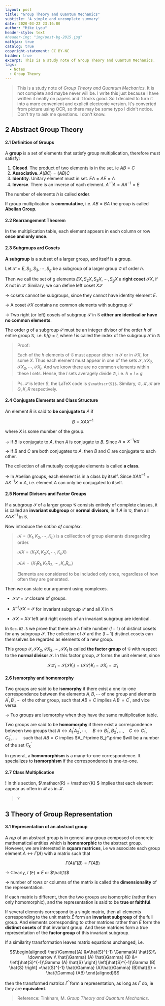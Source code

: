 ```yaml
---
layout: post
title: "Group Theory and Quantum Mechanics"
subtitle: 'A simple and uncomplete summary'
date: 2020-03-22 23:16:00
author: "Mike Lyou"
header-style: text
#header-img: "img/post-bg-2015.jpg"
mathjax: true
catalog: true
copyright-statement: CC BY-NC
hidden: true
excerpt: This is a study note of Group Theory and Quantum Mechanics.
tags:
  - Notes
  - Group Theory
---
```


<!-- more -->


> This is a study note of _Group Theory and Quantum Mechanics_.
>It is not complete and maybe never will be. I write this just because I have written it neatly on papers and it looks good. So I decided to turn it into a more convenient and explicit electronic version. It's converted from picture using OCR, so there may be some typo I didn't notice.
>Don't try to ask me questions. I don't know.


## 2 Abstract Group Theory

#### 2.1 Definition of Groups

A **group** is a set of elements that satisfy group multiplication, therefore must satisfy:

1. **Closed**. The product of two elements is in the set. ie $A B=C$
2. **Associative**. $A(B C)=(A B) C$
3. **Identity**. Unitary element must in set. $E A=A E=A$
4. **Inverse**. There is an inverse of each element. $A^{-1} A=A A^{-1}=E$

The number of elements $h$ is called **order**.

If group multiplication is **commutative**, i.e. $A B=B A$ the group is called  **Abelian Group**.

#### 2.2 Rearrangement Theorem

In the multiplication table, each element appears in each column or row **once and only once**.

#### 2.3 Subgroups ard Cosets

**A subgroup** is a subset of a larger group, and itself is a group.

Let $\mathscr{S}=E, S_2, S_3, \cdots, S_{g}$ be a subgroup of a larger group $\mathscr{G}$ of order $h$.

Then we call the set of $g$ elements $EX, S_2X, S_3X, \cdots, S_{g}X$ a **right coset** $\mathscr{S}X$, if $X$ not in $\mathscr{S}$. Similary, we can define left coset $X \mathscr{S}$

$\rightarrow$ cosets cannot be subgroups, since they cannot have identity element $E$.

$\rightarrow$ A coset $\mathscr{S}X$ contains no common elements with subgroup $\mathscr{S}$

$\rightarrow$ Two right (or left) cosets of subgroup $\mathscr{S}$ in $\mathscr{G}$ **either are identical or have no common elements**.

 The order $g$ of a subgroup $\mathscr{S}$ must be an integer divisor of the order $h$ of entire group $\mathscr{G}$, i.e. $h/g=l,$ where $l$ is called the index of the subgroup  $\mathscr{S}$ in $\mathscr{G}$

>Proof:
>
>Each of the $h$ elements of $\mathscr{G}$ must appear either in $\mathscr{S}$ or in  $\mathscr{S}X$, for some $X$. Thus each element must appear in one of the sets $\mathscr{S},\mathscr{S}X_2,\mathscr{S}X_3,\cdots, \mathscr{S}X_l$. And we know there are no common elements within these $l$ sets. Hense, the $l$ sets averagely divide $\mathscr{G}$, i.e. $h=l \times g$

>Ps. $\mathscr{S}$ is letter $S$, the LaTeX code is `$\mathscr{S}$`. Similary, $\mathscr{G},\mathscr{K},\mathscr{R}$ are $G,K,R$ respectively.

#### 2.4 Conjugate Elements and Class Structure

An element $B$ is said to **be conjugate to** $A$ if

$$B=XAX^{-1}$$

where $X$ is some mumber of the group.

$\rightarrow$ If $B$ is conjugate to $A$, then $A$ is conjugate to $B$. Since $A=X^{-1} B X$

$\rightarrow$ If $B$ and $C$ are both conjugates to $A$, then $B$ and $C$ are conjugate to each other.

The collection of all mutually conjugate elements is called **a class**.

$\rightarrow$ In Abelian groups, each element is in a class by itself. Since $X A X^{-1}=A X^{-1} X=A$, i.e. element $A$ can only be conjugated to itself.

#### 2.5 Normal Divisors and Factor Groups

If a subgroup $\mathscr{S}$ of a larger group $\mathscr{G}$ consists entirely of complete classes, it is called an **invariant subgroup** or **normal divisors**, ie if $A$ in $\mathscr{G}$, then all $X A X^{-1}$ in $\mathscr{G}$.

Now introduce the _notion of complex_.

>$\mathscr{K}=\left(K_{1}, K_{2}, \cdots, K_{n}\right)$ is a colllection of group elements disregarding order.
>
>$\mathscr{K} X=\left(K_1 X, K_2 X, \cdots, K_{n} X\right)$
>
>$\mathscr{K}\mathscr{R}=\left(K_1 R_{1}, K_{1} R_{2},\cdots, K_{n} R_{m}\right)$
>
>Elements are considered to be included only once, regardless of how often they are generated.

Then we can state our argument using complexes.

- $\mathscr{S}\mathscr{S}=\mathscr{S}$ closure of groups.

- $X^{-1}\mathscr{S}X=\mathscr{S}$  for invariant subgroup $\mathscr{S}$ and all $X$ in $\mathscr{G}$

- $\mathscr{S}X=X\mathscr{S}$ left and right cosets of an invariant subgroup are identical.

In `Sec.02-3` we prove that there are a finite number $(l-1)$ of distinct cosets for any subgroup $\mathscr{S}$. The collection of $\mathscr{S}$ ard the $(l-1)$ distinct cosets can themselves be regarded as elements of a new group.

This group $\mathscr{S},\mathscr{S}X_2,\mathscr{S}X_3,\cdots, \mathscr{S}X_l$ is called **the factor group** of $\mathscr{G}$ with respect to the **normal divisor** $\mathscr{S}$. In this factor group, $\mathscr{S}$ forms the unit element, since

$$\mathscr{S}\mathscr{K}_i = \mathscr{S} (\mathscr{S} {K}_i) = (\mathscr{S}\mathscr{S}) {K}_i = \mathscr{S} K_i =\mathscr{K}_i$$

#### 2.6 Isomorphy and homomorphy

Two groups are said to be i**somorphy** if there exist a one-to-one correspondence between the elements $A, B,\cdots$ of one group and elements $A^{\prime}, B^{\prime},\cdots$ of the other group, such that $A B=C$ implies $A^{\prime} B^{\prime}=C^{\prime},$ and vice versa.

$\rightarrow$ Tuo groups are isomorphy when they have the same multiplication table.

Two groups are said to be **homomorphy** if there exist a correspondence between two groups that $A \leftrightarrow A_{1}^{\prime} A_{2}^{\prime}, \cdots, \quad B \leftrightarrow B_{1}^{\prime}, B_{2}^{\prime}, \ldots, \quad C \leftrightarrow C_{1}^{\prime}, C_{2}^{\prime}, \ldots \quad$ such that $A B=C$ implies $A_i^\prime B_j^\prime $will be a number of the set $C_{k}^{\prime}$

In general, a **homomorphism** is a many-to-one correspondence.
It specializes to **isomorphism** if the correspondence is one-to-one.

#### 2.7 Class Multiplication

! In this section, $\mathscr{R} = \mathscr{K} $ implies that each element appear as often in $\mathscr{R}$ as in $\mathscr{K}$.

>?

## 3 Theory of Group Representation

#### 3.1 Representation of an abstract group

A _rep_ of an abstract group is in general any group composed of concrete mathematical entities which is **homomorphic** to the abstract group. However, we are interested in **square matrices**, i.e we associate each group element $A \leftrightarrow \hat{\Gamma}(A)$ with a matrix such that

$$
\hat{\Gamma}(A) \hat{\Gamma}(B)=\hat{\Gamma}(A B)
$$

$\rightarrow$ Clearly, $\hat{\Gamma}(E)=\hat{E}$ or $\hat{1}$

$\rightarrow$ number of rows or columns of the matrix is called the **dimensionality** of the representation.

If each matrix is different, then the two groups are isomorphic (rather then only homomorphic), and the representation is said to be **true or faithful**.

If several elements correspond to a single matrix, then all elements corresponding to the unit matrix $\hat{E}$ form an **invariant subgroup** of the full group. And elements corresponding to other matrices rather than $\hat{E}$ form the **distinct cosets** of that invariant group. And these matrices form a true representation of the **factor group** of this invariant subgroup.

If a similarity transformation leaves matrix equations unchanged, i.e.

$$\begin{aligned}
\hat{\Gamma}(A) &=\hat{S}^{-1} \Gamma(A) \hat{S}\\
\downarrow \\
\hat{\Gamma} (A) \hat{\Gamma} (B) &= \left[\hat{S}^{-1}\Gamma (A) \hat{S} \right] \left[\hat{S}^{-1}\Gamma (B) \hat{S} \right] =\hat{S}^{-1} \hat{\Gamma} (A)\hat{\Gamma} (B)\hat{S} = \hat{\Gamma} (AB)
\end{aligned}$$

then the transformed matrics $\hat{\Gamma}^{\prime}$ form a representation, as long as $\Gamma$ do, ie they are **equivalent**.

> Reference: Tinkham, M. _Group Theory and Quantum Mechanics_.
